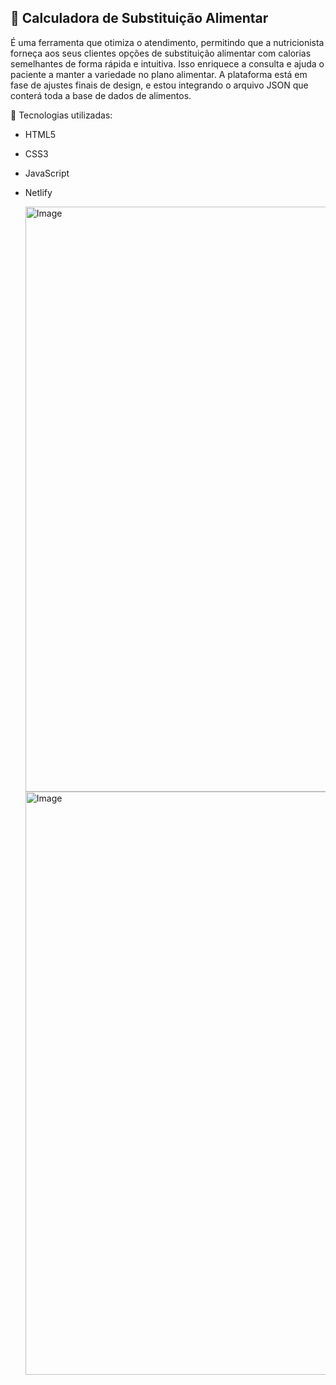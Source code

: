 ## 📝 Calculadora de Substituição Alimentar

É uma ferramenta que otimiza o atendimento, permitindo que a nutricionista forneça aos seus clientes opções de substituição alimentar com calorias semelhantes de forma rápida e intuitiva. Isso enriquece a consulta e ajuda o paciente a manter a variedade no plano alimentar.
A plataforma está em fase de ajustes finais de design, e estou integrando o arquivo JSON que conterá toda a base de dados de alimentos.

🚀 Tecnologias utilizadas:
- HTML5
- CSS3
- JavaScript
- Netlify

  <img width="1894" height="936" alt="Image" src="https://github.com/user-attachments/assets/42759076-024f-4974-870f-4bd8b8b4ebfa" />
  <img width="1055" height="933" alt="Image" src="https://github.com/user-attachments/assets/b2915f4c-b21d-4a3e-bd7d-60a95a11cb6c" />
